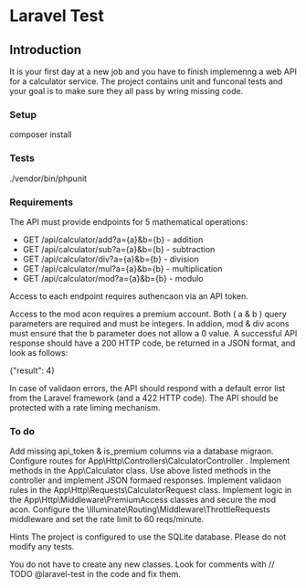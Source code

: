 # Laravel Test


## Introduction

It is your first day at a new job and you have to finish implemenng a web API for a calculator service.
The project contains unit and funconal tests and your goal is to make sure they all pass by wring
missing code.

### Setup
composer install

### Tests
./vendor/bin/phpunit

### Requirements
The API must provide endpoints for 5 mathematical operations:
- GET /api/calculator/add?a={a}&b={b} - addition
- GET /api/calculator/sub?a={a}&b={b} - subtraction
- GET /api/calculator/div?a={a}&b={b} - division
- GET /api/calculator/mul?a={a}&b={b} - multiplication
- GET /api/calculator/mod?a={a}&b={b} - modulo

Access to each endpoint requires authencaon via an API token.

Access to the mod acon requires a premium account.
Both ( a & b ) query parameters are required and must be integers.
In addion, mod & div acons must ensure that the b parameter does not allow a 0 value.
A successful API response should have a 200 HTTP code, be returned in a JSON format, and look as follows:

{"result": 4}

In case of validaon errors, the API should respond with a default error list from the Laravel
framework (and a 422 HTTP code).
The API should be protected with a rate liming mechanism.

### To do
Add missing api_token & is_premium columns via a database migraon.
Configure routes for App\Http\Controllers\CalculatorController .
Implement methods in the App\Calculator class.
Use above listed methods in the controller and implement JSON formaed responses.
Implement validaon rules in the App\Http\Requests\CalculatorRequest class.
Implement logic in the App\Http\Middleware\PremiumAccess classes and secure the mod acon.
Configure the \Illuminate\Routing\Middleware\ThrottleRequests middleware and set the rate
limit to 60 reqs/minute.

Hints
The project is configured to use the SQLite database.
Please do not modify any tests.

You do not have to create any new classes.
Look for comments with // TODO @laravel-test in the code and fix them.


